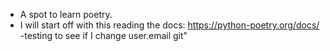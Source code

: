 - A spot to learn poetry. 
- I will start off with this reading the docs: https://python-poetry.org/docs/
-testing to see if I change user.email git"
